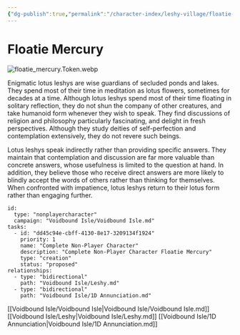 ```yaml
---
{"dg-publish":true,"permalink":"/character-index/leshy-village/floatie-mercury/","title":"Floatie Mercury","tags":["JournalEntryPage","Leshy","NPC"]}
---
```






# Floatie Mercury
![floatie_mercury.Token.webp](/img/user/Voidbound%20token%20images/floatie_mercury.Token.webp)

Enigmatic lotus leshys are wise guardians of secluded ponds and lakes. They spend most of their time in meditation as lotus flowers, sometimes for decades at a time. Although lotus leshys spend most of their time floating in solitary reflection, they do not shun the company of other creatures, and take humanoid form whenever they wish to speak. They find discussions of religion and philosophy particularly fascinating, and delight in fresh perspectives. Although they study deities of self-perfection and contemplation extensively, they do not revere such beings.

Lotus leshys speak indirectly rather than providing specific answers. They maintain that contemplation and discussion are far more valuable than concrete answers, whose usefulness is limited to the question at hand. In addition, they believe those who receive direct answers are more likely to blindly accept the words of others rather than thinking for themselves. When confronted with impatience, lotus leshys return to their lotus form rather than engaging further.

```RpgManager4
id: 
  type: "nonplayercharacter"
  campaign: "Voidbound Isle/Voidbound Isle.md"
tasks: 
  - id: "dd45c94e-cbff-4130-8e17-3209134f1924"
    priority: 1
    name: "Complete Non-Player Character"
    description: "Complete Non-Player Character Floatie Mercury"
    type: "creation"
    status: "proposed"
relationships: 
  - type: "bidirectional"
    path: "Voidbound Isle/Leshy.md"
  - type: "bidirectional"
    path: "Voidbound Isle/1D Annunciation.md"
```
[[Voidbound Isle/Voidbound Isle\|Voidbound Isle/Voidbound Isle.md]]
[[Voidbound Isle/Leshy\|Voidbound Isle/Leshy.md]]
[[Voidbound Isle/1D Annunciation\|Voidbound Isle/1D Annunciation.md]]